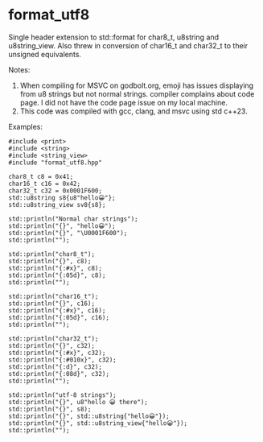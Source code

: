 # format_utf8
Single header extension to std::format for char8_t, u8string and u8string_view.  Also threw in conversion 
of char16_t and char32_t to their unsigned equivalents.

Notes:
1. When compiling for MSVC on godbolt.org, emoji has issues displaying from u8 strings but not normal strings.
   compiler complains about code page.  I did not have the code page issue on my local machine.
2. This code was compiled with gcc, clang, and msvc using std c++23.


Examples:

```
#include <print>
#include <string>
#include <string_view>
#include "format_utf8.hpp"

char8_t c8 = 0x41;
char16_t c16 = 0x42;
char32_t c32 = 0x0001F600;
std::u8string s8{u8"hello😀"};
std::u8string_view sv8{s8};

std::println("Normal char strings");
std::println("{}", "hello😀");
std::println("{}", "\U0001F600");
std::println("");

std::println("char8_t");
std::println("{}", c8);
std::println("{:#x}", c8);
std::println("{:05d}", c8);
std::println("");

std::println("char16_t");
std::println("{}", c16);
std::println("{:#x}", c16);
std::println("{:05d}", c16);
std::println("");

std::println("char32_t");
std::println("{}", c32);
std::println("{:#x}", c32);
std::println("{:#010x}", c32);
std::println("{:d}", c32);
std::println("{:08d}", c32);
std::println("");

std::println("utf-8 strings");
std::println("{}", u8"hello 😀 there");
std::println("{}", s8);
std::println("{}", std::u8string{"hello😀"});
std::println("{}", std::u8string_view{"hello😀"});
std::println("");
```
